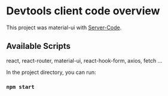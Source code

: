 # Devtools client code overview

This project was material-ui with [Server-Code](https://github.com/spsimon-dev-tools/devtoolsServer).

## Available Scripts
react, react-router, material-ui, react-hook-form, axios, fetch ...

In the project directory, you can run:

### `npm start`
